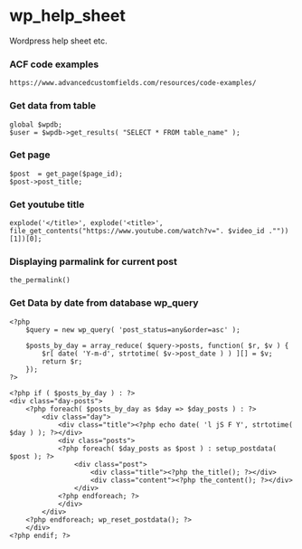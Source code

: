 # wp_help_sheet
Wordpress help sheet etc.
### ACF code examples
```
https://www.advancedcustomfields.com/resources/code-examples/
```

### Get  data from  table 

```
global $wpdb;
$user = $wpdb->get_results( "SELECT * FROM table_name" );

```

### Get page 

```
$post  = get_page($page_id);
$post->post_title;
```



### Get youtube title

```
explode('</title>', explode('<title>', file_get_contents("https://www.youtube.com/watch?v=". $video_id .""))[1])[0];
```


### Displaying parmalink for current post

```
the_permalink()
```

### Get Data by  date from database wp_query
```
<?php
    $query = new wp_query( 'post_status=any&order=asc' );

    $posts_by_day = array_reduce( $query->posts, function( $r, $v ) {
        $r[ date( 'Y-m-d', strtotime( $v->post_date ) ) ][] = $v;
        return $r;
    });
?>

<?php if ( $posts_by_day ) : ?>
<div class="day-posts">
	<?php foreach( $posts_by_day as $day => $day_posts ) : ?>
		<div class="day">
		    <div class="title"><?php echo date( 'l jS F Y', strtotime( $day ) ); ?></div>
		    <div class="posts">
		    <?php foreach( $day_posts as $post ) : setup_postdata( $post ); ?>
		        <div class="post">
		            <div class="title"><?php the_title(); ?></div>
		            <div class="content"><?php the_content(); ?></div>
		        </div>
		    <?php endforeach; ?>
		    </div>
		</div>
	<?php endforeach; wp_reset_postdata(); ?>
	</div>
<?php endif; ?>
```
